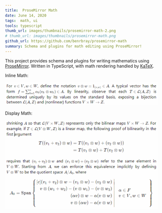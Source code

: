 ```yaml
---
title:  ProseMirror Math
date: June 14, 2020
tags:  math, ui
tools: typescript
thumb_url: images/thumbnails/prosemirror-math-2.png
# thumb_url: images/thumbnails/prosemirror-math.png
github_url: https://github.com/benrbray/prosemirror-math
summary: Schema and plugins for math editing using ProseMirror!
---
```


This project provides schema and plugins for writing mathematics using [ProseMirror](https://prosemirror.net/). Written in TypeScript, with math rendering handled by [KaTeX](https://katex.org/).

Inline Math:

![inline math](/images/prosemirror-math/prosemirror-math_inline.gif)

Display Math:

![display math](/images/prosemirror-math/prosemirror-math_display.gif)